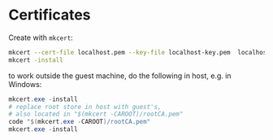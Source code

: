 # Certificates

Create with `mkcert`:

```bash
mkcert --cert-file localhost.pem --key-file localhost-key.pem  localhost 127.0.0.1 ::1 host.docker.internal
mkcert -install
```

to work outside the guest machine, do the following in host, e.g. in Windows:

```powershell
mkcert.exe -install
# replace root store in host with guest's,
# also located in "$(mkcert -CAROOT)/rootCA.pem"
code "$(mkcert.exe -CAROOT)/rootCA.pem"
mkcert.exe -install
```
